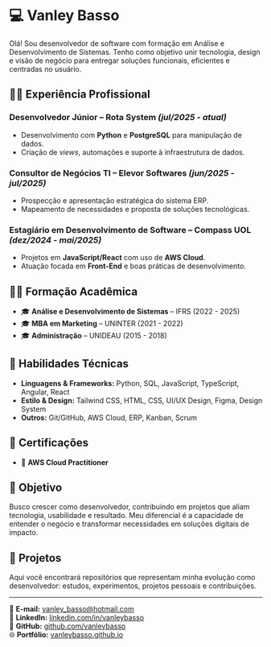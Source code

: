 # 💻 Vanley Basso 

Olá! Sou desenvolvedor de software com formação em Análise e Desenvolvimento de Sistemas. Tenho como objetivo unir tecnologia, design e visão de negócio para entregar soluções funcionais, eficientes e centradas no usuário.

## 👨‍💻 Experiência Profissional

### Desenvolvedor Júnior – Rota System *(jul/2025 - atual)*
- Desenvolvimento com **Python** e **PostgreSQL** para manipulação de dados.
- Criação de *views*, automações e suporte à infraestrutura de dados.

### Consultor de Negócios TI – Elevor Softwares *(jun/2025 - jul/2025)*
- Prospecção e apresentação estratégica do sistema ERP.
- Mapeamento de necessidades e proposta de soluções tecnológicas.

### Estagiário em Desenvolvimento de Software – Compass UOL *(dez/2024 - mai/2025)*
- Projetos em **JavaScript/React** com uso de **AWS Cloud**.
- Atuação focada em **Front-End** e boas práticas de desenvolvimento.

## 👨‍🎓 Formação Acadêmica
- 🎓 **Análise e Desenvolvimento de Sistemas** – IFRS (2022 - 2025)
- 🎓 **MBA em Marketing** – UNINTER (2021 - 2022)
- 🎓 **Administração** – UNIDEAU (2015 - 2018)

## 🧠 Habilidades Técnicas

- **Linguagens & Frameworks:** Python, SQL, JavaScript, TypeScript, Angular, React  
- **Estilo & Design:** Tailwind CSS, HTML, CSS, UI/UX Design, Figma, Design System  
- **Outros:** Git/GitHub, AWS Cloud, ERP, Kanban, Scrum

## 📄 Certificações
- 📜 **AWS Cloud Practitioner**

## 🌟 Objetivo
Busco crescer como desenvolvedor, contribuindo em projetos que aliam tecnologia, usabilidade e resultado. Meu diferencial é a capacidade de entender o negócio e transformar necessidades em soluções digitais de impacto.

## 🚀 Projetos
Aqui você encontrará repositórios que representam minha evolução como desenvolvedor: estudos, experimentos, projetos pessoais e contribuições.

---

📧 **E-mail:** vanley_basso@hotmail.com  
🔗 **LinkedIn:** [linkedin.com/in/vanleybasso](https://www.linkedin.com/in/vanleybasso)  
🐙 **GitHub:** [github.com/vanleybasso](https://github.com/vanleybasso)  
🌐 **Portfólio:** [vanleybasso.github.io](https://vanleybasso.github.io/)


